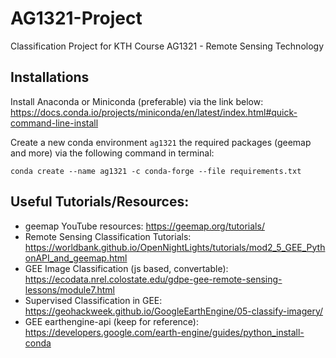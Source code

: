 # AG1321-Project
Classification Project for KTH Course AG1321 - Remote Sensing Technology

## Installations
Install Anaconda or Miniconda (preferable) via the link below:
https://docs.conda.io/projects/miniconda/en/latest/index.html#quick-command-line-install

Create a new conda environment `ag1321` the required packages (geemap and more) via the following command in terminal:
```
conda create --name ag1321 -c conda-forge --file requirements.txt
```

## Useful Tutorials/Resources:
- geemap YouTube resources: https://geemap.org/tutorials/
- Remote Sensing Classification Tutorials: https://worldbank.github.io/OpenNightLights/tutorials/mod2_5_GEE_PythonAPI_and_geemap.html
- GEE Image Classification (js based, convertable): https://ecodata.nrel.colostate.edu/gdpe-gee-remote-sensing-lessons/module7.html
- Supervised Classification in GEE: https://geohackweek.github.io/GoogleEarthEngine/05-classify-imagery/
- GEE earthengine-api (keep for reference): https://developers.google.com/earth-engine/guides/python_install-conda
